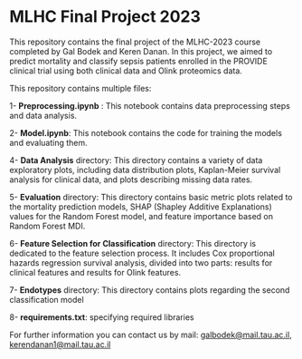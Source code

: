 # MLHC Final Project 2023
This repository contains the final project of the MLHC-2023 course completed by Gal Bodek and Keren Danan.
In this project, we aimed to predict mortality and classify sepsis patients enrolled in the PROVIDE clinical trial using both clinical data and 
Olink proteomics data. 

This repository contains multiple files: 

1- **Preprocessing.ipynb** : This notebook contains data preprocessing steps and data analysis.

2- **Model.ipynb**: This notebook contains the code for training the models and evaluating them.

4- **Data Analysis** directory: This directory contains a variety of data exploratory plots, including data distribution plots, Kaplan-Meier survival analysis for clinical data, and plots describing missing data rates.

5- **Evaluation** directory: This directory contains basic metric plots related to the mortality prediction models, SHAP (Shapley Additive Explanations) values for the Random Forest model, and feature importance based on Random Forest MDI.

6- **Feature Selection for Classification** directory:  This directory is dedicated to the feature selection process. It includes Cox proportional hazards regression survival analysis, divided into two parts: results for clinical features and results for Olink features.

7- **Endotypes** directory: This directory contains plots regarding the second classification model

8- **requirements.txt**: specifying required libraries

For further information you can contact us by mail: galbodek@mail.tau.ac.il, kerendanan1@mail.tau.ac.il
